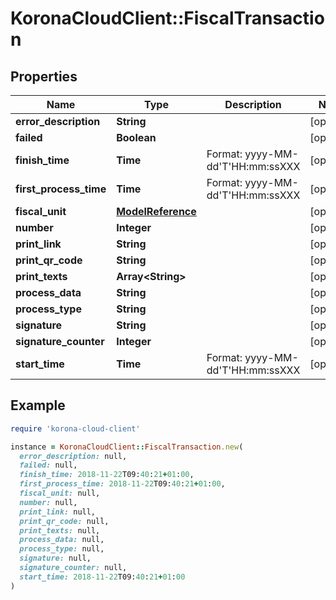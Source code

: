# KoronaCloudClient::FiscalTransaction

## Properties

| Name | Type | Description | Notes |
| ---- | ---- | ----------- | ----- |
| **error_description** | **String** |  | [optional] |
| **failed** | **Boolean** |  | [optional] |
| **finish_time** | **Time** | Format: yyyy-MM-dd&#39;T&#39;HH:mm:ssXXX | [optional] |
| **first_process_time** | **Time** | Format: yyyy-MM-dd&#39;T&#39;HH:mm:ssXXX | [optional] |
| **fiscal_unit** | [**ModelReference**](ModelReference.md) |  | [optional] |
| **number** | **Integer** |  | [optional] |
| **print_link** | **String** |  | [optional] |
| **print_qr_code** | **String** |  | [optional] |
| **print_texts** | **Array&lt;String&gt;** |  | [optional] |
| **process_data** | **String** |  | [optional] |
| **process_type** | **String** |  | [optional] |
| **signature** | **String** |  | [optional] |
| **signature_counter** | **Integer** |  | [optional] |
| **start_time** | **Time** | Format: yyyy-MM-dd&#39;T&#39;HH:mm:ssXXX | [optional] |

## Example

```ruby
require 'korona-cloud-client'

instance = KoronaCloudClient::FiscalTransaction.new(
  error_description: null,
  failed: null,
  finish_time: 2018-11-22T09:40:21+01:00,
  first_process_time: 2018-11-22T09:40:21+01:00,
  fiscal_unit: null,
  number: null,
  print_link: null,
  print_qr_code: null,
  print_texts: null,
  process_data: null,
  process_type: null,
  signature: null,
  signature_counter: null,
  start_time: 2018-11-22T09:40:21+01:00
)
```

